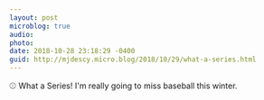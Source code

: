 ```yaml
---
layout: post
microblog: true
audio: 
photo: 
date: 2018-10-28 23:18:29 -0400
guid: http://mjdescy.micro.blog/2018/10/29/what-a-series.html
---
```

⚾️ What a Series! I'm really going to miss baseball this winter.
